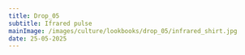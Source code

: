 ```yaml
---
title: Drop_05
subtitle: Ifrared pulse
mainImage: /images/culture/lookbooks/drop_05/infrared_shirt.jpg
date: 25-05-2025
---
```

